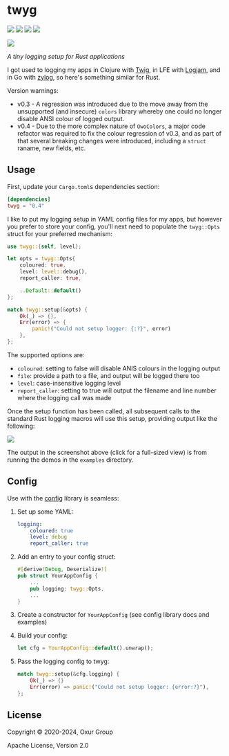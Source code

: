 # twyg

[![][build-badge]][build]
[![][crate-badge]][crate]
[![][tag-badge]][tag]
[![][docs-badge]][docs]

[![][logo]][logo-large]

*A tiny logging setup for Rust applications*

I got used to logging my apps in Clojure with [Twig](https://github.com/clojusc/twig),
in LFE with [Logjam](https://github.com/lfex/logjam), and in Go with
[zylog](https://github.com/geomyidia/zylog), so here's something similar for Rust.

Version warnings:

* v0.3 - A regression was introduced due to the move away from the unsupported (and insecure) `colors` library whereby one could no longer disable ANSI colour of logged output.
* v0.4 - Due to the more complex nature of `OwoColors`, a major code refactor was required to fix the colour regression of v0.3, and as part of that several breaking changes were introduced, including a `struct` raname, new fields, etc.

## Usage

First, update your `Cargo.toml`s dependencies section:

```toml
[dependencies]
twyg = "0.4"
```

I like to put my logging setup in YAML config files for my apps, but however
you prefer to store your config, you'll next need to populate the
`twyg::Opts` struct for your preferred mechanism:

```rust
use twyg::{self, level};

let opts = twyg::Opts{
    coloured: true,
    level: level::debug(),
    report_caller: true,

    ..Default::default()
};

match twyg::setup(&opts) {
    Ok(_) => {},
    Err(error) => {
        panic!("Could not setup logger: {:?}", error)
    },
};
```

The supported options are:

* `coloured`: setting to false will disable ANIS colours in the logging output
* `file`: provide a path to a file, and output will be logged there too
* `level`: case-insensitive logging level
* `report_caller`: setting to true will output the filename and line number
   where the logging call was made

Once the setup function has been called, all subsequent calls to the standard
Rust logging macros will use this setup, providing output like the following:

[![][screenshot-thumb]][screenshot]

The output in the screenshot above (click for a full-sized view) is from
running the demos in the `examples` directory.

## Config

Use with the [config][config] library is seamless:

1. Set up some YAML:

    ```yaml
    logging:
        coloured: true
        level: debug
        report_caller: true
    ```

1. Add an entry to your config struct:

    ```rust
    #[derive(Debug, Deserialize)]
    pub struct YourAppConfig {
        ...
        pub logging: twyg::Opts,
        ...
    }
    ```

1. Create a constructor for `YourAppConfig` (see config library docs and examples)
1. Build your config:

    ```rust
    let cfg = YourAppConfig::default().unwrap();
    ```

1. Pass the logging config to twyg:

    ```rust
    match twyg::setup(&cfg.logging) {
        Ok(_) => {}
        Err(error) => panic!("Could not setup logger: {error:?}"),
    };
    ```

## License

Copyright © 2020-2024, Oxur Group

Apache License, Version 2.0

[//]: ---Named-Links---

[logo]: resources/images/logo-250x.png
[logo-large]: resources/images/logo-1000x.png
[screenshot-thumb]: resources/images/screenshot-thumb.jpg
[screenshot]: https://raw.githubusercontent.com/oxur/twyg/main/resources/images/screenshot.png
[build]: https://github.com/oxur/twyg/actions?query=workflow%3Abuild+
[build-badge]: https://github.com/oxur/twyg/workflows/build/badge.svg
[crate]: https://crates.io/crates/twyg
[crate-badge]: https://img.shields.io/crates/v/twyg.svg
[docs]: https://docs.rs/twyg/
[docs-badge]: https://img.shields.io/badge/rust-documentation-blue.svg
[tag-badge]: https://img.shields.io/github/tag/oxur/twyg.svg
[tag]: https://github.com/oxur/twyg/tags
[config]: https://github.com/mehcode/config-rs
